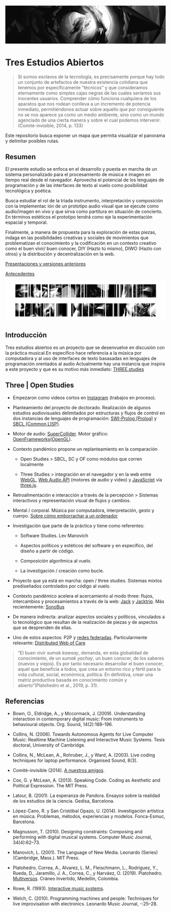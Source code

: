 ![portada](https://github.com/EmilioOcelotl/tres-estudios-abiertos/blob/main/img/tres.png)

# Tres Estudios Abiertos

> Si somos esclavos de la tecnologı́a, es precisamente porque hay todo un conjunto de artefactos de nuestra existencia cotidiana que tenemos por especı́ficamente “técnicos” y que consideramos eternamente como simples cajas negras de las cuales serı́amos sus inocentes usuarios. Comprender cómo funciona cualquiera de los aparatos que nos rodean conlleva a un incremento de potencia inmediato, permitiéndonos actuar sobre aquello que por consiguiente no se nos aparece ya como un medio ambiente, sino como un mundo agenciado de una cierta manera y sobre el cual podemos intervenir. (Comité-invisible, 2014, p. 133)

Este repositorio busca exponer un mapa que permita visualizar el panorama y delimitar posibles rutas. 

## Resumen

El presente estudio se enfoca en el desarrollo y puesta en marcha de un sistema personalizado para el procesamiento de música e imagen en tiempo real desde el navegador. Aprovecha el potencial de los lenguajes de programación y de las interfaces de texto al vuelo como posibilidad tecnológica y poética. 

Busca estudiar el rol de la triada instrumento, interpretación y composición con la implementac
ión de un prototipo audio visual que se ejecute como audio/imagen en vivo  y que sirva como partitura en situación de concierto. En términos estéticos el prototipo tendrá como eje la experimentación espacial y temporal. 

Finalmente, a manera de propuesta para la exploración de estas piezas, indaga en las posibilidades creativas y sociales de movimientos que problematizan el conocimiento y la codificación en un contexto creativo como el buen vivir/ buen conocer, DIY (Hazlo tú mismo), DIWO (Hazlo con otros) y la distribución y decentralización en la web. 

[Presentaciones y versiones anteriores](https://github.com/EmilioOcelotl/tres-estudios-abiertos/blob/main/anteriores/README.md)

[Antecedentes](https://github.com/EmilioOcelotl/tres-estudios-abiertos/blob/main/antecedentes/README.md)

![open](https://github.com/EmilioOcelotl/tres-estudios-abiertos/blob/main/img/open.png)

## Introducción

Tres estudios abiertos es un proyecto que se desenvuelve en discusión con la práctica musical.En específico hace referencia a la música por computadora y al uso de interfaces de texto basasadas en lenguajes de programación orentados al audio  Actualmente hay una instancia que inspira a este proyecto y que es su motivo más inmediato: [THREE.studies](https://github.com/EmilioOcelotl/THREE.studies) 

## Three | Open Studies

   - Empezaron como videos cortos en [Instagram](https://www.instagram.com/emilio_ocelotl/) (trabajos en proceso). 

   - Planteamiento del proyecto de doctorado. Realización de algunos estudios audiovisuales delimitados por estructuras y flujos de control en dos instancias de lenguajes de programación: [SWI-Prolog (Prolog)](https://www.swi-prolog.org/) y [SBCL (Common LISP)](http://www.sbcl.org/).

   - Motor de audio: [SuperCollider](https://supercollider.github.io/). Motor gráfico: [OpenFrameworks](https://openframeworks.cc/)([OpenGL](https://www.opengl.org)).

   - Contexto pandémico propone un replanteamiento en la comparación

     - Open Studies > SBCL, SC y OF como módulos que corren localmente

     - Three Studies > integración en el navegador y en la web entre [WebGL](https://www.khronos.org/webgl/), [Web Audio API](https://developer.mozilla.org/es/docs/Web_Audio_API) (motores de audio y video) y [JavaScript](https://developer.mozilla.org/es/docs/Web/JavaScript) vía [three.js](https://threejs.org/).

   - Retroalimentación e interacción a través de la percepción > Sistemas interactivos y representación visual de flujos y cambios.   

   - Mental / corporal. Música por computadora, interpretación, gesto y cuerpo. [Sobre cómo emborrachar a un ordenador](http://users.sussex.ac.uk/~thm21/thor/pdfs/Magnusson_EmborracharUnOrdenador.pdf) 

   - Investigación que parte de la práctica y tiene como referentes:

     - Software Studies. Lev Manovich

     - Aspectos políticos y estéticos del software y en específico, del diseño a partir de código. 

     - Composición algorítmica al vuelo.

     - La investigación / creación como bucle.

   - Proyecto que ya está en marcha: open / three studies. Sistemas mixtos prediseñados controlados por código al vuelo.

   - Contexto pandémico acelera el acercamiento al modo three: flujos, intercambios y procesamientos a través de la web: [Jack](https://jackaudio.org/) y [Jacktrip](https://ccrma.stanford.edu/software/jacktrip/). Más recientemente: [SonoBus](https://github.com/essej/sonobus) 

   - De manera indirecta: analizar aspectos sociales y políticos, vinculados a lo tecnológico que resultan de la realización de piezas y de aspectos que se desprenden de ellas.

   - Uno de estos aspectos: P2P y [redes federadas](https://monoskop.org/Federated_networks). Particularmente relevante: [Distributed Web of Care](http://distributedweb.care/)

   > “El buen vivir *sumak kawsay*, demanda, en esta globalidad de conocimiento, de un *sumak yachay*, un buen conocer, de los saberes (nuevos y viejos). Es por tanto necesario desarrollar el buen conocer, aquel que beneficia a todos, que crea un entorno rico y fértil para la vida cultural, social, económica, política. En definitiva, crear una matriz productiva basada en conocimiento común y abierto”(Platohedro et al., 2019, p. 31).
   
## Referencias

- Bown, O., Eldridge, A., y Mccormack, J. (2009). Understanding interaction in contemporary digital music: From instruments to behavioural objects. Org. Sound, 14(2):188–196.

- Collins, N. (2006). Towards Autonomous Agents for Live Computer Music: Realtime Machine Listening and Interactive Music Systems. Tesis doctoral, University of Cambridge.

- Collins, N., McLean, A., Rohruber, J., y Ward, A. (2003). Live coding techniques for laptop performance. Organised Sound, 8(3).

- Comité-invisible (2014). [A nuestros amigos](http://mexico.indymedia.org/IMG/pdf/a_nuestros_amigos_-_comite_invisible.pdf).

- Cox, G. y McLean, A. (2013). Speaking Code. Coding as Aesthetic and Political Expression. The MIT Press.

- Latour, B. (2001). La esperanza de Pandora. Ensayos sobre la realidad de los estudios de la ciencia. Gedisa, Barcelona.

- López-Cano, R. y San Cristóbal Opazo, U. (2014). Investigación artística en música. Problemas, métodos, experiencias y modelos. Fonca-Esmuc, Barcelona.

- Magnusson, T. (2010). Designing constraints: Composing and performing with digital musical systems. Computer Music Journal, 34(4):62–73.

- Manovich, L. (2001). The Language of New Media. Leonardo (Series) (Cambridge, Mass.). MIT Press.

- Platohedro, Correa, A., Alvarez, L. M., Fleischmann, L., Rodrı́guez, Y., Rueda, D., Jaramillo, J. A., Correa, C., y Narváez, O. (2019). Platohedro. [Multiversos](https://platohedro.org/multiversos/). Cráneo Invertido, Medellı́n, Colombia.

- Rowe, R. (1993). [Interactive music systems](https://wp.nyu.edu/robert_rowe/text/interactive-music-systems-1993/).

- Welch, C. (2010). Programming machines and people: Techniques for live improvisation with electronics. Leonardo Music Journal, -:25–28.